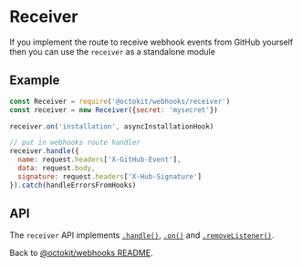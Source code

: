 # Receiver

If you implement the route to receive webhook events from GitHub yourself then you can use the `receiver` as a standalone module

## Example

```js
const Receiver = require('@octokit/webhooks/receiver')
const receiver = new Receiver({secret: 'mysecret'})

receiver.on('installation', asyncInstallationHook)

// put in webhooks route handler
receiver.handle({
  name: request.headers['X-GitHub-Event'],
  data: request.body,
  signature: request.headers['X-Hub-Signature']
}).catch(handleErrorsFromHooks)
```

## API

The `receiver` API implements [`.handle()`](../#webhookshandle), [`.on()`](../#webhookson) and [`.removeListener()`](../#webhooksremovelistener).

Back to [@octokit/webhooks README](..).
